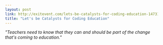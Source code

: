 ```yaml
---
layout: post
link: http://exitevent.com/lets-be-catalysts-for-coding-education-14731.asp
title: "Let's be Catalysts for Coding Education"
---
```


*"Teachers need to know that they can and should be part of the change that's coming to education."*

